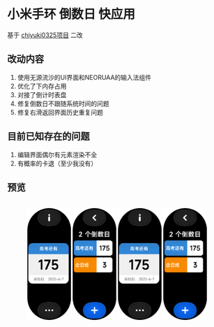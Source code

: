 # 小米手环 倒数日 快应用

基于 [chiyuki0325项目](https://github.com/chiyuki0325/miband9-countdown/) 二改

## 改动内容
1. 使用无源流沙的UI界面和NEORUAA的输入法组件
2. 优化了下内存占用
3. 对接了倒计时表盘
4. 修复倒数日不跟随系统时间的问题
5. 修复右滑返回界面历史重复问题

## 目前已知存在的问题
1. 编辑界面偶尔有元素渲染不全
2. 有概率的卡退（至少我没有）

## 预览
<p align="center">
    <br>
    <img src="images/pic1.png" width="100px" />
<img src="images/pic2.png" width="100px" />
<img src="images/pic1.png" width="100px" />
<img src="images/pic2.png" width="100px" />
</p>



